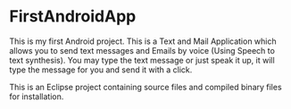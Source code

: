 FirstAndroidApp
===============
This is my first Android project.
This is a Text and Mail Application which allows you to send text messages and Emails by voice (Using Speech to text synthesis).
You may type the text message or just speak it up, it will type the message for you and send it with a click.

This is an Eclipse project containing source files and compiled binary files for installation.
